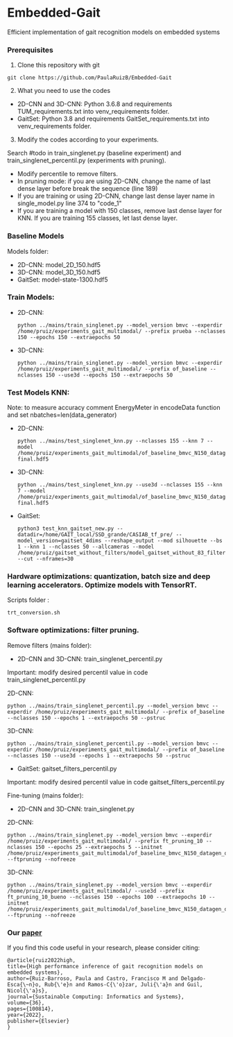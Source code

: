 # Embedded-Gait
 Efficient implementation of gait recognition models on embedded systems
 
### Prerequisites
1. Clone this repository with git
```
git clone https://github.com/PaulaRuizB/Embedded-Gait
```
2. What you need to use the codes 

* 2D-CNN and 3D-CNN: 
Python 3.6.8 and requirements TUM_requirements.txt into venv_requirements folder.
* GaitSet:
Python 3.8 and requirements GaitSet_requirements.txt into venv_requirements folder.

3. Modify the codes according to your experiments. 

Search #todo in train_singlenet.py (baseline experiment) and train_singlenet_percentil.py (experiments with pruning).

* Modify percentile to remove filters. 
* In pruning mode: if you are using 2D-CNN, change the name of last dense layer before break the sequence (line 189)
* If you are training or using 2D-CNN, change last dense layer name in single_model.py line 374 to "code_1"
* If you are training a model with 150 classes, remove last dense layer for KNN. If you are training 155 classes, let last dense layer.

### Baseline Models
Models folder:
* 2D-CNN: model_2D_150.hdf5
* 3D-CNN: model_3D_150.hdf5
* GaitSet: model-state-1300.hdf5 
### Train Models:
* 2D-CNN: 

      python ../mains/train_singlenet.py --model_version bmvc --experdir /home/pruiz/experiments_gait_multimodal/ --prefix prueba --nclasses 150 --epochs 150 --extraepochs 50

* 3D-CNN:

      python ../mains/train_singlenet.py --model_version bmvc --experdir /home/pruiz/experiments_gait_multimodal/ --prefix of_baseline --nclasses 150 --use3d --epochs 150 --extraepochs 50

### Test Models KNN:

Note: to measure accuracy comment EnergyMeter in encodeData function and set nbatches=len(data_generator)

* 2D-CNN: 

      python ../mains/test_singlenet_knn.py --nclasses 155 --knn 7 --model /home/pruiz/experiments_gait_multimodal/of_baseline_bmvc_N150_datagen_of_opSGD_bs150_lr0.010000_dr0.40/model-final.hdf5

* 3D-CNN:
    
      python ../mains/test_singlenet_knn.py --use3d --nclasses 155 --knn 7 --model /home/pruiz/experiments_gait_multimodal/of_baseline_bmvc_N150_datagen_of3D_opSGD_bs150_lr0.010000_dr0.40/model-final.hdf5

* GaitSet:

      python3 test_knn_gaitset_new.py --datadir=/home/GAIT_local/SSD_grande/CASIAB_tf_pre/ --model_version=gaitset_4dims --reshape_output --mod silhouette --bs 1 --knn 1 --nclasses 50 --allcameras --model /home/pruiz/gaitset_without_filters/model_gaitset_without_83_filters_10_14.95.h5 --cut --nframes=30

### Hardware optimizations: quantization, batch size and deep learning accelerators. Optimize models with TensorRT.
Scripts folder :

    trt_conversion.sh
    
### Software optimizations: filter pruning. 
Remove filters (mains folder):
* 2D-CNN and 3D-CNN: train_singlenet_percentil.py
 
Important: modify desired percentil value in code train_singlenet_percentil.py

2D-CNN:

    python ../mains/train_singlenet_percentil.py --model_version bmvc --experdir /home/pruiz/experiments_gait_multimodal/ --prefix of_baseline --nclasses 150 --epochs 1 --extraepochs 50 --pstruc
  
3D-CNN: 

    python ../mains/train_singlenet_percentil.py --model_version bmvc --experdir /home/pruiz/experiments_gait_multimodal/ --prefix of_baseline --nclasses 150 --use3d --epochs 1 --extraepochs 50 --pstruc

* GaitSet: gaitset_filters_percentil.py

Important: modify desired percentil value in code gaitset_filters_percentil.py

Fine-tuning (mains folder):
* 2D-CNN and 3D-CNN: train_singlenet.py

2D-CNN:

    python ../mains/train_singlenet.py --model_version bmvc --experdir /home/pruiz/experiments_gait_multimodal/ --prefix ft_pruning_10 --nclasses 150 --epochs 25 --extraepochs 5 --initnet /home/pruiz/experiments_gait_multimodal/of_baseline_bmvc_N150_datagen_of_opSGD_bs150_lr0.010000_dr0.40/model_without_132_filters_10_27.85.h5 --ftpruning --nofreeze

3D-CNN:

    python ../mains/train_singlenet.py --model_version bmvc --experdir /home/pruiz/experiments_gait_multimodal/ --use3d --prefix ft_pruning_10_bueno --nclasses 150 --epochs 100 --extraepochs 10 --initnet /home/pruiz/experiments_gait_multimodal/of_baseline_bmvc_N150_datagen_of3D_opSGD_bs150_lr0.010000_dr0.40/model_without_198_filters_10_28.22.h5 --ftpruning --nofreeze

### Our [paper](https://www.sciencedirect.com/science/article/pii/S2210537922001457)

If you find this code useful in your research, please consider citing:

    @article{ruiz2022high,
    title={High performance inference of gait recognition models on embedded systems},
    author={Ruiz-Barroso, Paula and Castro, Francisco M and Delgado-Esca{\~n}o, Rub{\'e}n and Ramos-C{\'o}zar, Juli{\'a}n and Guil, Nicol{\'a}s},
    journal={Sustainable Computing: Informatics and Systems},
    volume={36},
    pages={100814},
    year={2022},
    publisher={Elsevier}
    }
